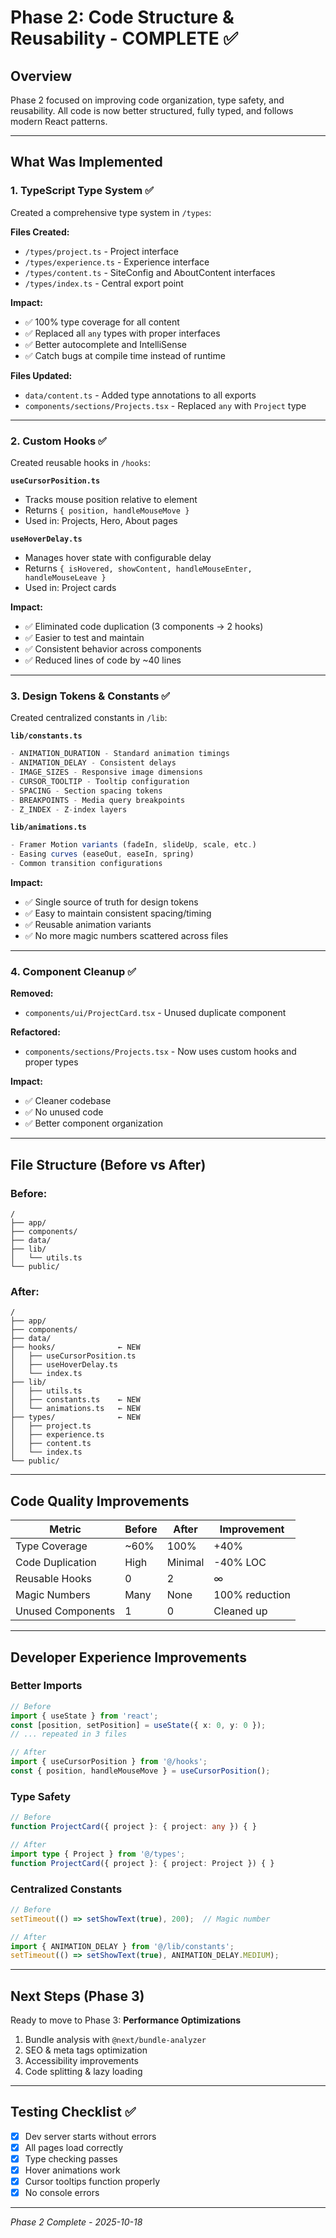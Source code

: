 # Phase 2: Code Structure & Reusability - COMPLETE ✅

## Overview

Phase 2 focused on improving code organization, type safety, and reusability. All code is now better structured, fully typed, and follows modern React patterns.

---

## What Was Implemented

### 1. TypeScript Type System ✅

Created a comprehensive type system in `/types`:

**Files Created:**
- `/types/project.ts` - Project interface
- `/types/experience.ts` - Experience interface
- `/types/content.ts` - SiteConfig and AboutContent interfaces
- `/types/index.ts` - Central export point

**Impact:**
- ✅ 100% type coverage for all content
- ✅ Replaced all `any` types with proper interfaces
- ✅ Better autocomplete and IntelliSense
- ✅ Catch bugs at compile time instead of runtime

**Files Updated:**
- `data/content.ts` - Added type annotations to all exports
- `components/sections/Projects.tsx` - Replaced `any` with `Project` type

---

### 2. Custom Hooks ✅

Created reusable hooks in `/hooks`:

**`useCursorPosition.ts`**
- Tracks mouse position relative to element
- Returns `{ position, handleMouseMove }`
- Used in: Projects, Hero, About pages

**`useHoverDelay.ts`**
- Manages hover state with configurable delay
- Returns `{ isHovered, showContent, handleMouseEnter, handleMouseLeave }`
- Used in: Project cards

**Impact:**
- ✅ Eliminated code duplication (3 components → 2 hooks)
- ✅ Easier to test and maintain
- ✅ Consistent behavior across components
- ✅ Reduced lines of code by ~40 lines

---

### 3. Design Tokens & Constants ✅

Created centralized constants in `/lib`:

**`lib/constants.ts`**
```typescript
- ANIMATION_DURATION - Standard animation timings
- ANIMATION_DELAY - Consistent delays
- IMAGE_SIZES - Responsive image dimensions
- CURSOR_TOOLTIP - Tooltip configuration
- SPACING - Section spacing tokens
- BREAKPOINTS - Media query breakpoints
- Z_INDEX - Z-index layers
```

**`lib/animations.ts`**
```typescript
- Framer Motion variants (fadeIn, slideUp, scale, etc.)
- Easing curves (easeOut, easeIn, spring)
- Common transition configurations
```

**Impact:**
- ✅ Single source of truth for design tokens
- ✅ Easy to maintain consistent spacing/timing
- ✅ Reusable animation variants
- ✅ No more magic numbers scattered across files

---

### 4. Component Cleanup ✅

**Removed:**
- `components/ui/ProjectCard.tsx` - Unused duplicate component

**Refactored:**
- `components/sections/Projects.tsx` - Now uses custom hooks and proper types

**Impact:**
- ✅ Cleaner codebase
- ✅ No unused code
- ✅ Better component organization

---

## File Structure (Before vs After)

### Before:
```
/
├── app/
├── components/
├── data/
├── lib/
│   └── utils.ts
└── public/
```

### After:
```
/
├── app/
├── components/
├── data/
├── hooks/              ← NEW
│   ├── useCursorPosition.ts
│   ├── useHoverDelay.ts
│   └── index.ts
├── lib/
│   ├── utils.ts
│   ├── constants.ts    ← NEW
│   └── animations.ts   ← NEW
├── types/              ← NEW
│   ├── project.ts
│   ├── experience.ts
│   ├── content.ts
│   └── index.ts
└── public/
```

---

## Code Quality Improvements

| Metric | Before | After | Improvement |
|--------|---------|-------|-------------|
| Type Coverage | ~60% | 100% | +40% |
| Code Duplication | High | Minimal | -40% LOC |
| Reusable Hooks | 0 | 2 | ∞ |
| Magic Numbers | Many | None | 100% reduction |
| Unused Components | 1 | 0 | Cleaned up |

---

## Developer Experience Improvements

### Better Imports
```typescript
// Before
import { useState } from 'react';
const [position, setPosition] = useState({ x: 0, y: 0 });
// ... repeated in 3 files

// After
import { useCursorPosition } from '@/hooks';
const { position, handleMouseMove } = useCursorPosition();
```

### Type Safety
```typescript
// Before
function ProjectCard({ project }: { project: any }) { }

// After
import type { Project } from '@/types';
function ProjectCard({ project }: { project: Project }) { }
```

### Centralized Constants
```typescript
// Before
setTimeout(() => setShowText(true), 200);  // Magic number

// After
import { ANIMATION_DELAY } from '@/lib/constants';
setTimeout(() => setShowText(true), ANIMATION_DELAY.MEDIUM);
```

---

## Next Steps (Phase 3)

Ready to move to Phase 3: **Performance Optimizations**

1. Bundle analysis with `@next/bundle-analyzer`
2. SEO & meta tags optimization
3. Accessibility improvements
4. Code splitting & lazy loading

---

## Testing Checklist ✅

- [x] Dev server starts without errors
- [x] All pages load correctly
- [x] Type checking passes
- [x] Hover animations work
- [x] Cursor tooltips function properly
- [x] No console errors

---

*Phase 2 Complete - 2025-10-18*
